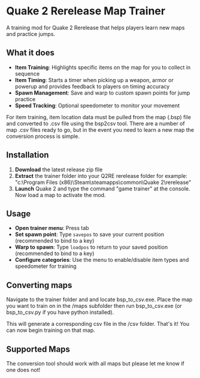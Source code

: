 # Quake 2 Rerelease Map Trainer

A training mod for Quake 2 Rerelease that helps players learn new maps and practice jumps.

## What it does

- **Item Training**: Highlights specific items on the map for you to collect in sequence
- **Item Timing**: Starts a timer when picking up a weapon, armor or powerup and provides feedback to players on timing accuracy
- **Spawn Management**: Save and warp to custom spawn points for jump practice
- **Speed Tracking**: Optional speedometer to monitor your movement

For item training, item location data must be pulled from the map (.bsp) file and converted to .csv file using the bsp2csv tool.  There are a number of map .csv files ready to go, but in the event you need to learn a new map the conversion process is simple.

## Installation

1. **Download** the latest release zip file
2. **Extract** the trainer folder into your Q2RE rerelease folder
   for example:  "c:\Program Files (x86)\Steam\steamapps\common\Quake 2\rerelease\"
3. **Launch** Quake 2 and type the command "game trainer" at the console. Now load a map to activate the mod.

## Usage

- **Open trainer menu**: Press tab
- **Set spawn point**: Type `savepos` to save your current position (recommended to bind to a key)
- **Warp to spawn**: Type `loadpos` to return to your saved position (recommended to bind to a key)
- **Configure categories**: Use the menu to enable/disable item types and speedometer for training

## Converting maps

Navigate to the trainer folder and and locate bsp_to_csv.exe.  Place the map you want to train on in the /maps subfolder then run bsp_to_csv.exe (or bsp_to_csv.py if you have python installed).

This will generate a corresponding csv file in the /csv folder.  That's it! You can now begin training on that map.

## Supported Maps

The conversion tool should work with all maps but please let me know if one does not!